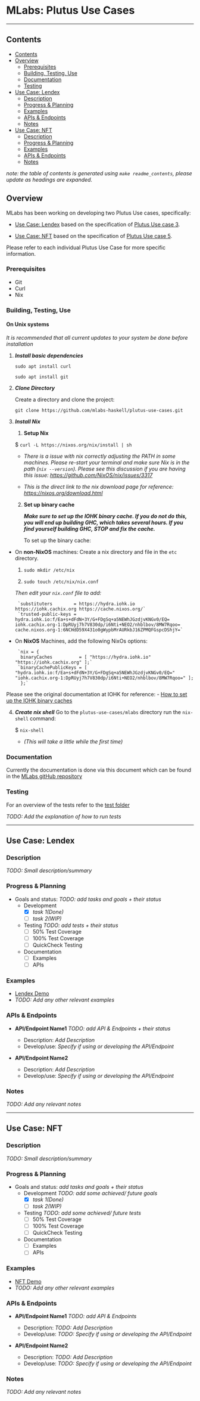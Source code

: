 # MLabs: Plutus Use Cases
--------------------------------------------------------------------------------
## Contents

- [Contents](#contents)
- [Overview](#overview)
  * [Prerequisites](#prerequisites)
  * [Building, Testing, Use](#building-testing-use)
  * [Documentation](#documentation)
  * [Testing](#testing)
- [Use Case: Lendex](#use-case-lendex)
  * [Description](#description)
  * [Progress & Planning](#progress--planning)
  * [Examples](#examples)
  * [APIs & Endpoints](#apis--endpoints)
  * [Notes](#notes)
- [Use Case: NFT](#use-case-nft)
  * [Description](#description-1)
  * [Progress & Planning](#progress--planning-1)
  * [Examples](#examples-1)
  * [APIs & Endpoints](#apis--endpoints-1)
  * [Notes](#notes-1)

*note: the table of contents is generated using `make readme_contents`, please
update as headings are expanded.*

## Overview

MLabs has been working on developing two Plutus Use cases, specifically:

-  [Use Case: Lendex](#use-case-lendex) based on the specification of [Plutus Use case 3](https://github.com/mlabs-haskell/plutus-use-cases/tree/documentation#use-case-3-lending-and-borrowing-collateral-escrow-flashloans).

-  [Use Case: NFT](#use-case-nft) based on the specification of [Plutus Use case 5](https://github.com/mlabs-haskell/plutus-use-cases/tree/documentation#use-case-5-nfts-minting-transfer-buying-and-selling-nfts).

Please refer to each individual Plutus Use Case for more specific information.

### Prerequisites

- Git 
- Curl
- Nix

### Building, Testing, Use

#### On Unix systems

*It is recommended that all current updates to your system be done before installation*

1) ***Install basic dependencies*** 

    `sudo apt install curl`
    
    `sudo apt install git`

2) ***Clone Directory***

	Create a directory and clone the project:
 
	`git clone https://github.com/mlabs-haskell/plutus-use-cases.git`
 
3) ***Install Nix***
  
   1) **Setup Nix**
	   
    $ `curl -L https://nixos.org/nix/install | sh`

      - *There is a issue with nix correctly adjusting the PATH in some machines. Please re-start your terminal and make sure Nix is in the path (`nix --version`).  Please see this discussion if you are having this issue:  https://github.com/NixOS/nix/issues/3317*

      - *This is the direct link to the nix download page for reference: https://nixos.org/download.html*

   2) **Set up binary cache** 
	
      ***Make sure to set up the IOHK binary cache. If you do not do this, you will end up building GHC, which takes several hours. If you find yourself building GHC, STOP and fix the cache.***
	
      To set up the binary cache:
		
  * On **non-NixOS** machines:
		    Create a nix directory and file in the `etc` directory. 
			
       1) `sudo mkdir /etc/nix`
			
       2) `sudo touch /etc/nix/nix.conf`
			
     *Then edit your `nix.conf` file to add:*
		
         `substituters        = https://hydra.iohk.io https://iohk.cachix.org https://cache.nixos.org/`
         `trusted-public-keys = hydra.iohk.io:f/Ea+s+dFdN+3Y/G+FDgSq+a5NEWhJGzdjvKNGv0/EQ= iohk.cachix.org-1:DpRUyj7h7V830dp/i6Nti+NEO2/nhblbov/8MW7Rqoo= cache.nixos.org-1:6NCHdD59X431o0gWypbMrAURkbJ16ZPMQFGspcDShjY=`
     
     
  * On **NixOS** Machines, add the following NixOs options:
         
         `nix = {
          binaryCaches          = [ "https://hydra.iohk.io" "https://iohk.cachix.org" ];`
         `binaryCachePublicKeys = [ "hydra.iohk.io:f/Ea+s+dFdN+3Y/G+FDgSq+a5NEWhJGzdjvKNGv0/EQ=" "iohk.cachix.org-1:DpRUyj7h7V830dp/i6Nti+NEO2/nhblbov/8MW7Rqoo=" ];
          };`

Please see the original documentation at IOHK for reference: - [How to set up the IOHK binary caches](https://github.com/input-output-hk/plutus/blob/master/README.adoc#iohk-binary-cache)

4) ***Create nix shell***
Go to the `plutus-use-cases/mlabs` directory
run the `nix-shell` command:

	$ `nix-shell` 
	- *(This will take a little while the first time)*

### Documentation

Currently the documentation is done via this document which can 
be found in the [MLabs gitHub repository](https://github.com/mlabs-haskell/plutus-use-cases/tree/main/mlabs)

### Testing
For an overview of the tests refer to the [test folder](https://github.com/mlabs-haskell/plutus-use-cases/tree/main/mlabs/test)

*TODO: Add the explanation of how to run tests*

--------------------------------------------------------------------------------
## Use Case: Lendex 

### Description
*TODO: Small description/summary*

### Progress & Planning
- Goals and status: *TODO: add tasks and goals + their status*
  - Development
    - [x] *task 1(Done)*
    - [ ] *task 2(WIP)*

  - Testing *TODO: add tests + their status*
    - [ ] 50% Test Coverage
    - [ ] 100% Test Coverage
    - [ ] QuickCheck Testing

  - Documentation 
    - [ ] Examples
    - [ ] APIs

### Examples
- [Lendex Demo](https://github.com/mlabs-haskell/plutus-use-cases/blob/main/mlabs/lendex-demo/Main.hs)
- *TODO: Add any other relevant examples*

### APIs & Endpoints

- **API/Endpoint Name1** *TODO: add API & Endpoints + their status*
  - Description: *Add Description*
  - Develop/use: *Specify if using or developing the API/Endpoint*

- **API/Endpoint Name2**
  - Description: *Add Description*
  - Develop/use: *Specify if using or developing the API/Endpoint*

### Notes
*TODO: Add any relevant notes*

--------------------------------------------------------------------------------
## Use Case: NFT

### Description
*TODO: Small description/summary*

### Progress & Planning
- Goals and status: *add tasks and goals + their status*
  - Development *TODO: add some achieved/ future goals*
    - [x] *task 1(Done)*
    - [ ] *task 2(WIP)*

  - Testing *TODO: add some achieved/ future tests*
    - [ ] 50% Test Coverage
    - [ ] 100% Test Coverage
    - [ ] QuickCheck Testing

  - Documentation 
    - [ ] Examples
    - [ ] APIs

### Examples
- [NFT Demo](https://github.com/mlabs-haskell/plutus-use-cases/blob/main/mlabs/nft-demo/Main.hs)
- *TODO: Add any other relevant examples*

### APIs & Endpoints 
- **API/Endpoint Name1** *TODO: add API & Endpoints*
  - Description: *TODO: Add Description*
  - Develop/use: *TODO: Specify if using or developing the API/Endpoint*

- **API/Endpoint Name2**
  - Description: *TODO: Add Description*
  - Develop/use: *TODO: Specify if using or developing the API/Endpoint*

### Notes
*TODO: Add any relevant notes*
